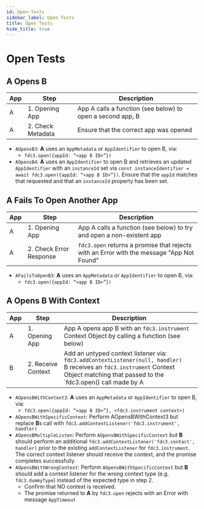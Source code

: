 ```yaml
---
id: Open-Tests
sidebar_label: Open Tests
title: Open Tests
hide_title: true
---
```


# Open Tests
<!-- markdownlint-disable MD033 -->

## A Opens B  

| App | Step            | Description                                              |
|-----|-----------------|----------------------------------------------------------|
| A   | 1. Opening App  | App A calls a function (see below) to open a second app, B |
| A   | 2. Check Metadata | Ensure that the correct app was opened |

- `AOpensB3`:  **A** uses an `AppMetadata` or `AppIdentifier` to open B, via:
  - `fdc3.open({appId: “<app B ID>”})`
- `AOpensB4`:   **A** uses an `AppIdentifier` to open B and retrieves an updated `AppIdentifier` with an `instanceId` set via `const instanceIdentifier = await fdc3.open({appId: “<app B ID>”})`. Ensure that the `appId` matches that requested and that an `instanceId` property has been set.

## A Fails To Open Another App

| App | Step            | Description                                              |
|-----|-----------------|----------------------------------------------------------|
| A   | 1. Opening App  | App A calls a function (see below) to try and open a non-existent app |
| A   | 2. Check Error Response | `fdc3.open` returns a promise that rejects with an Error with the message "App Not Found" |

- `AFailsToOpenB3`:  **A** uses an `AppMetadata` or `AppIdentifier` to open B, via:
  - `fdc3.open({appId: “<app B ID>”})`

## A Opens B With Context

| App | Step            | Description                                              |
|-----|-----------------|----------------------------------------------------------|
| A   | 1. Opening App     |App A opens app B with an `fdc3.instrument` Context Object by calling a function (see below) |
| B   | 2. Receive Context | Add an untyped context listener via: <br/>`fdc3.addContextListener(null, handler)` <br /> B receives an `fdc3.instrument` Context Object matching that passed to the `fdc3.open() call made by A |

- `AOpensBWithContext3`:  **A** uses an `AppMetadata` or `AppIdentifier` to open B, via:
  - `fdc3.open({appId: “<app B ID>”}, <fdc3.instrument context>)`
- `AOpensBWithSpecificContext`: Perform AOpensBWithContext3 but replace **B**s call with `fdc3.addContextListener('fdc3.instrument', handler)`
- `AOpensBMultipleListen`:  Perform `AOpensBWithSpecificContext` but **B** should perform an additional `fdc3.addContextListener('fdc3.contact', handler)` prior to the existing `addContextListener` for `fdc3.instrument`.  The correct context listener should receive the context, and the promise completes successfully.
- `AOpensBWithWrongContext`: Perform `AOpensBWithSpecificContext` but **B** should add a context listener for the wrong context type (e.g. `fdc3.dummyType`) instead of the expected type in step 2.
  - Confirm that NO context is received.
  - The promise returned to **A** by `fdc3.open` rejects with an Error with message `AppTimeout`
